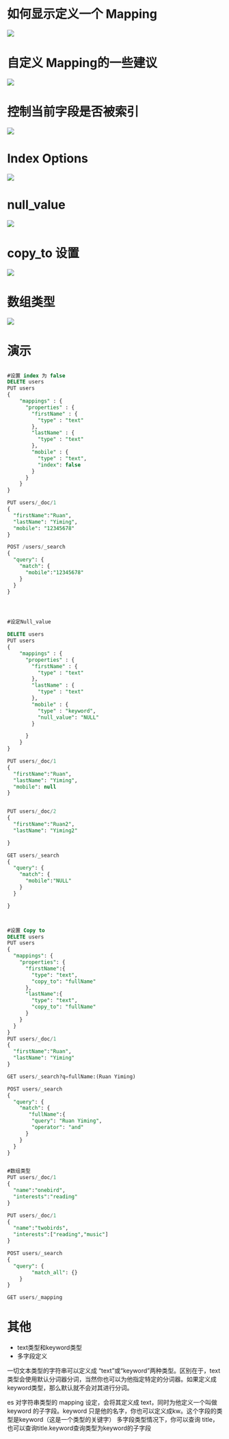 # 如何显示定义一个 Mapping

![](http://qiniu.zhouhongyin.top/2023/05/05/1683292887-image-20230505212127488.png)

# 自定义 Mapping的一些建议

![](http://qiniu.zhouhongyin.top/2023/05/05/1683292908-image-20230505212148054.png)

# 控制当前字段是否被索引

![](http://qiniu.zhouhongyin.top/2023/05/05/1683292959-image-20230505212239150.png)

# Index Options

![](http://qiniu.zhouhongyin.top/2023/05/05/1683293003-image-20230505212323652.png)

# null_value

![](http://qiniu.zhouhongyin.top/2023/05/05/1683293093-image-20230505212453110.png)

# copy_to 设置

![](http://qiniu.zhouhongyin.top/2023/05/05/1683293141-image-20230505212541433.png)

# 数组类型

![](http://qiniu.zhouhongyin.top/2023/05/05/1683293260-image-20230505212739999.png)

# 演示

```sql

#设置 index 为 false
DELETE users
PUT users
{
    "mappings" : {
      "properties" : {
        "firstName" : {
          "type" : "text"
        },
        "lastName" : {
          "type" : "text"
        },
        "mobile" : {
          "type" : "text",
          "index": false
        }
      }
    }
}

PUT users/_doc/1
{
  "firstName":"Ruan",
  "lastName": "Yiming",
  "mobile": "12345678"
}

POST /users/_search
{
  "query": {
    "match": {
      "mobile":"12345678"
    }
  }
}




#设定Null_value

DELETE users
PUT users
{
    "mappings" : {
      "properties" : {
        "firstName" : {
          "type" : "text"
        },
        "lastName" : {
          "type" : "text"
        },
        "mobile" : {
          "type" : "keyword",
          "null_value": "NULL"
        }

      }
    }
}

PUT users/_doc/1
{
  "firstName":"Ruan",
  "lastName": "Yiming",
  "mobile": null
}


PUT users/_doc/2
{
  "firstName":"Ruan2",
  "lastName": "Yiming2"

}

GET users/_search
{
  "query": {
    "match": {
      "mobile":"NULL"
    }
  }

}



#设置 Copy to
DELETE users
PUT users
{
  "mappings": {
    "properties": {
      "firstName":{
        "type": "text",
        "copy_to": "fullName"
      },
      "lastName":{
        "type": "text",
        "copy_to": "fullName"
      }
    }
  }
}
PUT users/_doc/1
{
  "firstName":"Ruan",
  "lastName": "Yiming"
}

GET users/_search?q=fullName:(Ruan Yiming)

POST users/_search
{
  "query": {
    "match": {
       "fullName":{
        "query": "Ruan Yiming",
        "operator": "and"
      }
    }
  }
}


#数组类型
PUT users/_doc/1
{
  "name":"onebird",
  "interests":"reading"
}

PUT users/_doc/1
{
  "name":"twobirds",
  "interests":["reading","music"]
}

POST users/_search
{
  "query": {
		"match_all": {}
	}
}

GET users/_mapping

```

# 其他

- text类型和keyword类型 
- 多字段定义 

一切文本类型的字符串可以定义成 “text”或“keyword”两种类型。区别在于，text类型会使用默认分词器分词，当然你也可以为他指定特定的分词器。如果定义成keyword类型，那么默认就不会对其进行分词。 

es 对字符串类型的 mapping 设定，会将其定义成 text，同时为他定义一个叫做 keyword 的子字段。keyword 只是他的名字，你也可以定义成kw。这个字段的类型是keyword（这是一个类型的关键字） 多字段类型情况下，你可以查询 title，也可以查询title.keyword查询类型为keyword的子字段